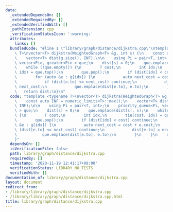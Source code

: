 ```yaml
---
data:
  _extendedDependsOn: []
  _extendedRequiredBy: []
  _extendedVerifiedWith: []
  _pathExtension: cpp
  _verificationStatusIcon: ':warning:'
  attributes:
    links: []
  bundledCode: "#line 1 \"library/graph/distance/dijkstra.cpp\"\ntemplate <typename\
    \ T>\nvector<T> dijkstra(WeightedGraph<T> &g, int s) {\n    const auto INF = numeric_limits<T>::max();\n\
    \    vector<T> dist(g.size(), INF);\n\n    using Pi = pair<T, int>;\n    priority_queue<Pi,\
    \ vector<Pi>, greater<Pi> > que;\n    dist[s] = 0;\n    que.emplace(dist[s], s);\n\
    \    while (!que.empty()) {\n        T cost;\n        int idx;\n        tie(cost,\
    \ idx) = que.top();\n        que.pop();\n        if (dist[idx] < cost) continue;\n\
    \        for (auto &e : g[idx]) {\n            auto next_cost = cost + e.cost;\n\
    \            if (dist[e.to] <= next_cost) continue;\n            dist[e.to] =\
    \ next_cost;\n            que.emplace(dist[e.to], e.to);\n        }\n    }\n \
    \   return dist;\n}\n"
  code: "template <typename T>\nvector<T> dijkstra(WeightedGraph<T> &g, int s) {\n\
    \    const auto INF = numeric_limits<T>::max();\n    vector<T> dist(g.size(),\
    \ INF);\n\n    using Pi = pair<T, int>;\n    priority_queue<Pi, vector<Pi>, greater<Pi>\
    \ > que;\n    dist[s] = 0;\n    que.emplace(dist[s], s);\n    while (!que.empty())\
    \ {\n        T cost;\n        int idx;\n        tie(cost, idx) = que.top();\n\
    \        que.pop();\n        if (dist[idx] < cost) continue;\n        for (auto\
    \ &e : g[idx]) {\n            auto next_cost = cost + e.cost;\n            if\
    \ (dist[e.to] <= next_cost) continue;\n            dist[e.to] = next_cost;\n \
    \           que.emplace(dist[e.to], e.to);\n        }\n    }\n    return dist;\n\
    }"
  dependsOn: []
  isVerificationFile: false
  path: library/graph/distance/dijkstra.cpp
  requiredBy: []
  timestamp: '2020-11-19 12:41:17+09:00'
  verificationStatus: LIBRARY_NO_TESTS
  verifiedWith: []
documentation_of: library/graph/distance/dijkstra.cpp
layout: document
redirect_from:
- /library/library/graph/distance/dijkstra.cpp
- /library/library/graph/distance/dijkstra.cpp.html
title: library/graph/distance/dijkstra.cpp
---
```

